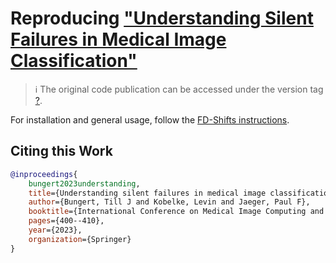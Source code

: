 # Reproducing ["Understanding Silent Failures in Medical Image Classification"](https://arxiv.org/abs/2307.14729)

> :information_source: The original code publication can be accessed under the version tag [?]().

For installation and general usage, follow the [FD-Shifts instructions](../../README.md).

## Citing this Work

```bibtex
@inproceedings{
    bungert2023understanding,
    title={Understanding silent failures in medical image classification},
    author={Bungert, Till J and Kobelke, Levin and Jaeger, Paul F},
    booktitle={International Conference on Medical Image Computing and Computer-Assisted Intervention},
    pages={400--410},
    year={2023},
    organization={Springer}
}
```
